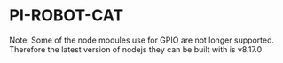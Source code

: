 # PI-ROBOT-CAT

Note: Some of the node modules use for GPIO are not longer supported. Therefore the latest version of nodejs they can be built with is v8.17.0

